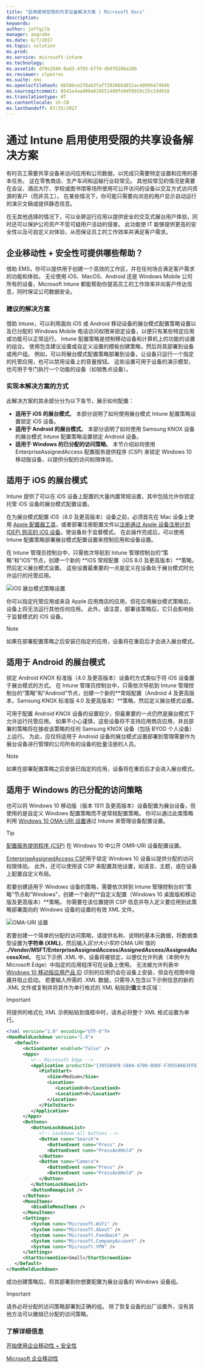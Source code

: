 ```yaml
---
title: "启用使用受限的共享设备解决方案 | Microsoft Docs"
description: 
keywords: 
author: jeffgilb
manager: angrobe
ms.date: 6/7/2017
ms.topic: solution
ms.prod: 
ms.service: microsoft-intune
ms.technology: 
ms.assetid: d78e2b94-8ad3-4703-b7f0-db070288a20b
ms.reviewer: vlpetros
ms.suite: ems
ms.openlocfilehash: 66586ce378ab3faff29286bd032ac4099647494b
ms.sourcegitcommit: 0541e4aa400a818551469fe9df8929c25c2dd918
ms.translationtype: HT
ms.contentlocale: zh-CN
ms.lasthandoff: 07/25/2017
---
```

# <a name="enable-a-limited-use-shared-device-solution-with-intune"></a>通过 Intune 启用使用受限的共享设备解决方案
有时员工需要共享设备来访问应用和公司数据，以完成只需要特定设置和应用的基本任务。 这在零售商店、生产车间和运输行业较常见。 其他较常见的情况是需要在会议、酒店大厅、学校或图书馆等场所使用可公开访问的设备以交互方式访问资源的客户（而非员工）。 在某些情况下，你可能只需要向浏览的用户显示自动运行的演示文稿或提供静态信息。

在无其他选择的情况下，可以全屏运行应用以提供安全的交互式展台用户体验，同时还可以保护公司资产不受可疑用户活动的侵害。 此功能使 IT 能够提供更高的安全性以及可自定义对体验，从而保证员工的工作效率并满足客户需求。

## <a name="how-can-enterprise-mobility--security-help-you"></a>企业移动性 + 安全性可提供哪些帮助？
借助 EMS，你可以提供用于创建一个高效的工作区，并在任何场合满足客户需求的功能和体验。 无论使用 iOS、MacOS、Android 还是 Windows Mobile 公司所有的设备，Microsoft Intune 都能帮助你提高员工的工作效率并向客户传达信息，同时保证公司数据安全。

### <a name="recommended-solution"></a>建议的解决方案
借助 Intune，可以利用面向 iOS 或 Android 移动设备的展台模式配置策略设置以及已分配的 Windows Mobile 电话访问权限来锁定设备，以便只有某些特定应用或功能可以正常运行。 Intune 配置策略是控制移动设备和计算机上的功能的设置的组合。 使用包含建议设置或自定义设置的模板创建策略，然后将其部署到设备或用户组。 例如，可以将展台模式配置策略部署到设备，让设备只运行一个指定的托管应用，也可以禁用设备上的音量按钮。 这些设置可用于设备的演示模型，也可用于专门执行一个功能的设备（如销售点设备）。

### <a name="how-to-implement-this-solution"></a>实现本解决方案的方式
此解决方案的其余部分分为以下各节，展示如何配置：
- **适用于 iOS 的展台模式**。 本部分说明了如何使用展台模式 Intune 配置策略设置锁定 iOS 设备。
- **适用于 Android 的展台模式**。 本部分说明了如何使用 Samsung KNOX 设备的展台模式 Intune 配置策略设置锁定 Android 设备。
- **适用于 Windows 的已分配的访问策略**。 本节介绍如何使用 EnterpriseAssignedAccess 配置服务提供程序 (CSP) 来锁定 Windows 10 移动版设备，以提供分配的访问权限体验。

## <a name="kiosk-mode-for-ios"></a>适用于 iOS 的展台模式
Intune 提供了可以在 iOS 设备上配置的大量内置常规设置，其中包括允许你锁定托管 iOS 设备的展台模式配置设置。  

在为展台模式配置 iOS（8.0 及更高版本）设备之前，必须首先在 Mac 设备上使用 [Apple 配置器工具](https://itunes.apple.com/us/app/apple-configurator-2/id1037126344?mt=12)，或者部署注册配置文件以[注册通过 Apple 设备注册计划 (DEP) 购买的 iOS 设备](https://docs.microsoft.com/intune/deploy-use/ios-device-enrollment-program-in-microsoft-intune)，使设备处于监督模式。 在此操作完成后，可以使用 Intune 配置策略部署展台模式配置设置来控制应用和设备设置。

在 Intune 管理员控制台中，只需依次导航到 Intune 管理控制台的“策略”和“iOS”节点，创建一个新的 **iOS 常规配置（iOS 8.0 及更高版本）**策略，然后定义展台模式设置。 这些设置最重要的一点是定义在设备处于展台模式时允许运行的托管应用。

![iOS 展台模式策略设置](..\Solutions\media\limited-use-devices\kiosk-mode-policy.png)

你可以指定托管应用或来自 Apple 应用商店的应用，但在应用展台模式策略后，设备上将无法运行其他任何应用。 此外，请注意，部署该策略后，它只会影响处于监督模式的 iOS 设备。

> [!NOTE]
> 如果在部署配置策略之后安装已指定的应用，设备将在重启后才会进入展台模式。

## <a name="kiosk-mode-for-android"></a>适用于 Android 的展台模式
锁定 Android KNOX 标准版（4.0 及更高版本）设备的方式类似于将 iOS 设备置于展台模式的方式。 在 Intune 管理员控制台中，只需依次导航到 Intune 管理控制台的“策略”和“Android”节点，创建一个新的**常规配置（Android 4 及更高版本，Samsung KNOX 标准版 4.0 及更高版本）**策略，然后定义展台模式设置。

可用于配置 Android KNOX 设备的设置较少，但最重要的一点仍然是展台模式下允许运行托管应用。 如果不小心谨慎，这些设备将不支持应用商店应用，并且部署的策略将在接收该策略的任何 Samsung KNOX 设备（包括 BYOD 个人设备）上运行。 为此，应仅将适用于 Android 设备的展台模式设置部署到管理需要作为展台设备进行管理的公司所有的设备的批量注册的人员。

> [!NOTE]
> 如果在部署配置策略之后安装已指定的应用，设备将在重启后才会进入展台模式。

## <a name="assigned-access-policies-for-windows"></a>适用于 Windows 的已分配的访问策略
也可以将 Windows 10 移动版（版本 1511 及更高版本）设备配置为展台设备，但使用的是自定义 Windows 配置策略而不是常规配置策略。 你可以通过此类策略利用 [Windows 10 OMA-URI 设置](https://docs.microsoft.com/intune/deploy-use/windows-10-policy-settings-in-microsoft-intune#Windows-10-URI-settings)通过 Intune 来管理设备配置设置。

> [!TIP]
> [配置服务提供程序 (CSP)](https://technet.microsoft.com/itpro/windows/manage/how-it-pros-can-use-configuration-service-providers) 在 Windows 10 中公开 OMR-URI 设备配置设置。

[EnterpriseAssignedAccess CSP](https://msdn.microsoft.com/windows/hardware/commercialize/customize/mdm/enterpriseassignedaccess-csp)用于锁定 Windows 10 设备以提供分配的访问权限体验。 此外，还可以使用该 CSP 来配置其他设置，如语言、主题，或在设备上配置自定义布局。

若要创建适用于 Windows 设备的策略，需要依次转到 Intune 管理控制台的“策略”节点和“Windows”，创建一个新的**自定义配置（Windows 10 桌面版和移动版及更高版本）**策略。 你需要在该位置提供 CSP 信息并导入定义要应用到此策略部署面向的 Windows 设备的设置的有效 XML 文件。  

![OMA-URI 设置](..\Solutions\media\limited-use-devices\settings.png)

若要创建一个简单的分配的访问策略，请提供名称、说明的基本元数据，将数据类型设置为**字符串 (XML)**，然后输入*区分大小写的* OMA URI 值的 **./Vendor/MSFT/EnterpriseAssignedAccess/AssignedAccess/AssignedAccessXml**。 在以下示例 .XML 中，设备将被锁定，以便仅允许列表（本例中为 Microsoft Edge）中指定的应用程序可在设备上使用。 无法被允许列表中 [Windows 10 移动版应用产品 ID](https://msdn.microsoft.com/en-us/windows/hardware/commercialize/customize/mdm/enterpriseassignedaccess-csp#productid) 识别的应用仍会在设备上安装，但会在视图中隐藏并阻止启动。 若要输入所需的 .XML 数据，只需导入包含以下示例信息的新的 .XML 文件或复制并将其作为单行格式的 XML 粘贴到**值**文本区域：


> [!IMPORTANT]
> 将提供的格式化 XML 示例粘贴到值框中时，请务必将整个 XML 格式设置为单行。

```xml
<?xml version="1.0" encoding="UTF-8"?>
<HandheldLockdown version="1.0">
   <Default>
      <ActionCenter enabled="false" />
      <Apps>
         <!-- Microsoft Edge -->
         <Application productId="{395589FB-5884-4709-B9DF-F7D558663FFD}" autoRun="true">
            <PinToStart>
               <Size>Medium</Size>
               <Location>
                  <LocationX>0</LocationX>
                  <LocationY>0</LocationY>
               </Location>
            </PinToStart>
         </Application>
      </Apps>
      <Buttons>
         <ButtonLockdownList>
            <!-- Lockdown all buttons -->
            <Button name="Search">
               <ButtonEvent name="Press" />
               <ButtonEvent name="PressAndHold" />
            </Button>
            <Button name="Camera">
               <ButtonEvent name="Press" />
               <ButtonEvent name="PressAndHold" />
            </Button>
         </ButtonLockdownList>
         <ButtonRemapList />
      </Buttons>
      <MenuItems>
         <DisableMenuItems />
      </MenuItems>
      <Settings>
         <System name="Microsoft.WiFi" />
         <System name="Microsoft.About" />
         <System name="Microsoft.Feedback" />
         <System name="Microsoft.CompanyAccount" />
         <System name="Microsoft.VPN" />
      </Settings>
      <StartScreenSize>Small</StartScreenSize>
   </Default>
</HandheldLockdown>

```
成功创建策略后，将其部署到你想要配置为展台设备的 Windows 设备组。

> [!IMPORTANT]
> 请务必将分配的访问策略部署到正确的组。 除了恢复设备的出厂设置外，没有其他方法可以撤销已分配的访问策略。

### <a name="learn-more"></a>了解详细信息
[开始使用企业移动性 + 安全性](https://docs.microsoft.com/enterprise-mobility/solutions/ems-get-started)

[Microsoft 企业移动性](https://www.microsoft.com/en-us/cloud-platform/enterprise-mobility)
